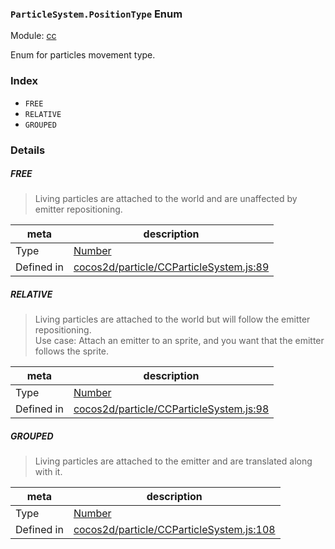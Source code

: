 ### `ParticleSystem.PositionType` Enum



Module: [cc](../modules/cc.md)


Enum for particles movement type.


### Index
  - `FREE`
  - `RELATIVE`
  - `GROUPED`

### Details


##### FREE

> Living particles are attached to the world and are unaffected by emitter repositioning.

| meta | description |
|------|-------------|
| Type | <a href="https://developer.mozilla.org/en/JavaScript/Reference/Global_Objects/Number" class="crosslink external" target="_blank">Number</a> |
| Defined in | [cocos2d/particle/CCParticleSystem.js:89](https://github.com/cocos-creator/engine/blob/44d068bea8120146521ec334827cb5b67a7d9b8f/cocos2d/particle/CCParticleSystem.js#L89) |



##### RELATIVE

> Living particles are attached to the world but will follow the emitter repositioning.<br/>
Use case: Attach an emitter to an sprite, and you want that the emitter follows the sprite.

| meta | description |
|------|-------------|
| Type | <a href="https://developer.mozilla.org/en/JavaScript/Reference/Global_Objects/Number" class="crosslink external" target="_blank">Number</a> |
| Defined in | [cocos2d/particle/CCParticleSystem.js:98](https://github.com/cocos-creator/engine/blob/44d068bea8120146521ec334827cb5b67a7d9b8f/cocos2d/particle/CCParticleSystem.js#L98) |



##### GROUPED

> Living particles are attached to the emitter and are translated along with it.

| meta | description |
|------|-------------|
| Type | <a href="https://developer.mozilla.org/en/JavaScript/Reference/Global_Objects/Number" class="crosslink external" target="_blank">Number</a> |
| Defined in | [cocos2d/particle/CCParticleSystem.js:108](https://github.com/cocos-creator/engine/blob/44d068bea8120146521ec334827cb5b67a7d9b8f/cocos2d/particle/CCParticleSystem.js#L108) |


